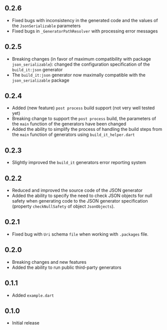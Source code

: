 ## 0.2.6

- Fixed bugs with inconsistency in the generated code and the values of the `JsonSerializable` parameters
- Fixed bugs in `_GeneratorPathResolver` with processing error messages

## 0.2.5

- Breaking changes (in favor of maximum compatibility with package `json_serializable`): changed the configuration specification of the `build_it:json` generator
- The `build_it:json` generator now maximally compatible with the `json_serializable` package

## 0.2.4

- Added (new feature) `post process` build support (not very well tested yet)
- Breaking change to support the `post process` build, the parameters of the `main` function of the generators have been changed
- Added the ability to simplify the process of handling the build steps from the `main` function of generators using `build_it_helper.dart`

## 0.2.3

- Slightly improved the `build_it` generators error reporting system

## 0.2.2

- Reduced and improved the source code of the JSON generator
- Added the ability to specify the need to check JSON objects for null safety when generating code to the JSON generator specification (property `checkNullSafety` of object `JsonObjects`).

## 0.2.1

- Fixed bug with `Uri` schema `file` when working with `.packages` file.


## 0.2.0

- Breaking changes and new features
- Added the ability to run public third-party generators

## 0.1.1

- Added `example.dart`

## 0.1.0

- Initial release
